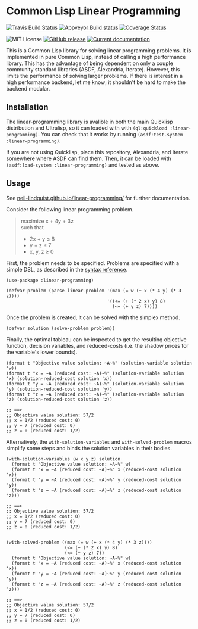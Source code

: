 # Common Lisp Linear Programming
[![Travis Build Status](https://img.shields.io/travis/neil-lindquist/linear-programming.svg?logo=travis)](https://travis-ci.org/neil-lindquist/linear-programming)
[![Appveyor Build status](https://ci.appveyor.com/api/projects/status/8rx1x28xxx7tkis4/branch/master?svg=true)](https://ci.appveyor.com/project/neil-lindquist/linear-programming/branch/master)
[![Coverage Status](https://coveralls.io/repos/github/neil-lindquist/linear-programming/badge.svg?branch=master)](https://coveralls.io/github/neil-lindquist/linear-programming?branch=master)

![MIT License](https://img.shields.io/github/license/neil-lindquist/linear-programming.svg?color=informational)
[![GitHub release](https://img.shields.io/github/release/neil-lindquist/linear-programming.svg)](https://github.com/neil-lindquist/linear-programming/releases)
[![Current documentation](https://img.shields.io/badge/docs-current-informational.svg)](https://neil-lindquist.github.io/linear-programming/)



This is a Common Lisp library for solving linear programming problems.
It is implemented in pure Common Lisp, instead of calling a high performance library.
This has the advantage of being dependent on only a couple community standard libraries (ASDF, Alexandria, Iterate).
However, this limits the performance of solving larger problems.
If there is interest in a high performance backend, let me know; it shouldn't be hard to make the backend modular.

## Installation
The linear-programming library is avalible in both the main Quicklisp distribution and Ultralisp, so it can loaded with with `(ql:quickload :linear-programming)`.
You can check that it works by running `(asdf:test-system :linear-programming)`.

If you are not using Quicklisp, place this repository, Alexandria, and Iterate somewhere where ASDF can find them.
Then, it can be loaded with `(asdf:load-system :linear-programming)` and tested as above.


## Usage
See [neil-lindquist.github.io/linear-programming/](https://neil-lindquist.github.io/linear-programming/) for further documentation.

Consider the following linear programming problem.
> maximize  x + 4y + 3z  
> such that  
> * 2x + y &#x2264; 8  
> * y + z &#x2264; 7
> * x, y, z &#x2265; 0

First, the problem needs to be specified.
Problems are specified with a simple DSL, as described in the [syntax reference](https://neil-lindquist.github.io/linear-programming/linear-problem-syntax).
```common-lisp
(use-package :linear-programming)

(defvar problem (parse-linear-problem '(max (= w (+ x (* 4 y) (* 3 z))))
                                      '((<= (+ (* 2 x) y) 8)
                                        (<= (+ y z) 7))))
```
Once the problem is created, it can be solved with the simplex method.
```common-lisp
(defvar solution (solve-problem problem))
```
Finally, the optimal tableau can be inspected to get the resulting objective function, decision variables, and reduced-costs (i.e. the shadow prices for the variable's lower bounds).
```common-lisp
(format t "Objective value solution: ~A~%" (solution-variable solution 'w))
(format t "x = ~A (reduced cost: ~A)~%" (solution-variable solution 'x) (solution-reduced-cost solution 'x))
(format t "y = ~A (reduced cost: ~A)~%" (solution-variable solution 'y) (solution-reduced-cost solution 'y))
(format t "z = ~A (reduced cost: ~A)~%" (solution-variable solution 'z) (solution-reduced-cost solution 'z))

;; ==>
;; Objective value solution: 57/2
;; x = 1/2 (reduced cost: 0)
;; y = 7 (reduced cost: 0)
;; z = 0 (reduced cost: 1/2)
```
Alternatively, the `with-solution-variables` and `with-solved-problem` macros simplify some steps and binds the solution variables in their bodies.

```common-lisp
(with-solution-variables (w x y z) solution
  (format t "Objective value solution: ~A~%" w)
  (format t "x = ~A (reduced cost: ~A)~%" x (reduced-cost solution 'x))
  (format t "y = ~A (reduced cost: ~A)~%" y (reduced-cost solution 'y))
  (format t "z = ~A (reduced cost: ~A)~%" z (reduced-cost solution 'z)))

;; ==>
;; Objective value solution: 57/2
;; x = 1/2 (reduced cost: 0)
;; y = 7 (reduced cost: 0)
;; z = 0 (reduced cost: 1/2)


(with-solved-problem ((max (= w (+ x (* 4 y) (* 3 z))))
                      (<= (+ (* 2 x) y) 8)
                      (<= (+ y z) 7))
  (format t "Objective value solution: ~A~%" w)
  (format t "x = ~A (reduced cost: ~A)~%" x (reduced-cost solution 'x))
  (format t "y = ~A (reduced cost: ~A)~%" y (reduced-cost solution 'y))
  (format t "z = ~A (reduced cost: ~A)~%" z (reduced-cost solution 'z)))

;; ==>
;; Objective value solution: 57/2
;; x = 1/2 (reduced cost: 0)
;; y = 7 (reduced cost: 0)
;; z = 0 (reduced cost: 1/2)
```
